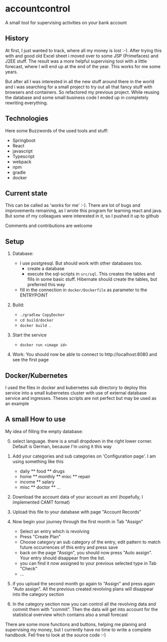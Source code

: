# accountcontrol

A small tool for supervising activities on your bank account

## History

At first, I just wanted to track, where all my money is lost :-). After trying this with and good old Excel sheet i moved over to some JSP (Primefaces) and J2EE stuff. The result was a more helpful supervising tool with a little forecast, where I will end up at the end of the year. This works for me some years.

But after all I was interested in all the new stuff around there in the world and i was searching for a small project to try out all that fancy stuff with browsers and containers. So refactored my previous project. While reusing the database and some small business code I ended up in completely rewriting everything.

## Technologies

Here some Buzzwords of the used tools and stuff:

* Springboot 
* React
* javascript
* Typescript
* webpack
* npm
* gradle
* docker

## Current state

This can be called as 'works for me' :-). There are lot of bugs and improvements remaining, as I wrote this program for learning react and java. But some of my colleagues were interested in it, so I pushed it up to github

Comments and contributions are welcome 

## Setup

1. Database: 
   * I use postgresql. But should work with other databases too.
      * create a database
      * execute the sql-scripts in `src/sql`. This creates the tables and fills in some basic stuff. Hibernate should create the tables, but preferred this way
   * fill in the connection in `docker/Dockerfile` as parameter to the ENTRYPOINT

2. Build:
   * `./gradlew CopyDocker`
   * `cd build/docker`
   * `docker build .`

3. Start the service
   * `docker run <image id>`

4. Work: You should now be able to connect to http://localhost:8080 and see the first page

## Docker/Kubernetes

I used the files in docker and kubernetes sub directory to deploy this service into a small kubernetes cluster with use of external database service and ingresses. Theses scripts are not perfect but may be used as an example

## A small How to use 

My idea of filling the empty database:

0. select language. there is a small dropdown in the right lower corner. Default is German, because I'm using it this way

1. Add your categories and sub categories on 'Configuration page'. I am using something like this
   * daily
   ** food
   ** drugs
   * home
   ** monthly
   ** misc
   ** repair
   * income
   ** salary
   * misc
   ** doctor
   ** ...

2. Download the account data of your account as xml (hopefully, I implemented CAMT format)

3. Upload this file to your database with page "Account Records"

4. Now begin your journey through the first month in Tab "Assign"
    * Select an entry which is revolving
    * Press "Create Plan"
    * Choose category an sub category of the entry, edit pattern to match future occurrences of this entry and press save
    * back on the page "Assign", you should now press "Auto assign". Your entry should disappear from the list.
    * you can find it now assigned to your previous selected type in Tab "Check"
    * ...

5. if you upload the second month go again to "Assign" and press again "Auto assign". All the previous created revolving plans will disappear into the category section

6. In the category section now you can control all the revolving data and commit them with "commit". Then the data will get into account for the statistical overview which contains also a small forecast

There are some more functions and buttons, helping me planing and supervising my money, but I currently have no time to write a complete handbook. Fell free to look at the source code :-)
